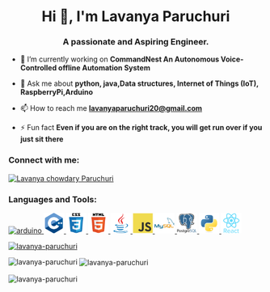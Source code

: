 <h1 align="center">Hi 👋, I'm Lavanya Paruchuri</h1>
<h3 align="center">A passionate and Aspiring Engineer.</h3>


- 🔭 I’m currently working on **CommandNest An Autonomous Voice-Controlled offline Automation System**

- 💬 Ask me about **python, java,Data structures, Internet of Things (IoT), RaspberryPi,Arduino**

- 📫 How to reach me **lavanyaparuchuri20@gmail.com**

- ⚡ Fun fact **Even if you are on the right track, you will get run over if you just sit there**

<h3 align="left">Connect with me:</h3>
<p align="left">
<a href="https://www.linkedin.com/in/lavanya-chowdary-paruchuri-93a82b258/" target="blank"><img align="center" src="https://raw.githubusercontent.com/rahuldkjain/github-profile-readme-generator/master/src/images/icons/Social/linked-in-alt.svg" alt="Lavanya chowdary Paruchuri" height="30" width="40" /></a>
</p>

<h3 align="left">Languages and Tools:</h3>
<p align="left"> <a href="https://www.arduino.cc/" target="_blank" rel="noreferrer"> <img src="https://cdn.worldvectorlogo.com/logos/arduino-1.svg" alt="arduino" width="40" height="40"/> </a> <a href="https://www.w3schools.com/cpp/" target="_blank" rel="noreferrer"> <img src="https://raw.githubusercontent.com/devicons/devicon/master/icons/cplusplus/cplusplus-original.svg" alt="cplusplus" width="40" height="40"/> </a> <a href="https://www.w3schools.com/css/" target="_blank" rel="noreferrer"> <img src="https://raw.githubusercontent.com/devicons/devicon/master/icons/css3/css3-original-wordmark.svg" alt="css3" width="40" height="40"/> </a> <a href="https://www.w3.org/html/" target="_blank" rel="noreferrer"> <img src="https://raw.githubusercontent.com/devicons/devicon/master/icons/html5/html5-original-wordmark.svg" alt="html5" width="40" height="40"/> </a> <a href="https://www.java.com" target="_blank" rel="noreferrer"> <img src="https://raw.githubusercontent.com/devicons/devicon/master/icons/java/java-original.svg" alt="java" width="40" height="40"/> </a> <a href="https://developer.mozilla.org/en-US/docs/Web/JavaScript" target="_blank" rel="noreferrer"> <img src="https://raw.githubusercontent.com/devicons/devicon/master/icons/javascript/javascript-original.svg" alt="javascript" width="40" height="40"/> </a> <a href="https://www.mysql.com/" target="_blank" rel="noreferrer"> <img src="https://raw.githubusercontent.com/devicons/devicon/master/icons/mysql/mysql-original-wordmark.svg" alt="mysql" width="40" height="40"/> </a> <a href="https://www.postgresql.org" target="_blank" rel="noreferrer"> <img src="https://raw.githubusercontent.com/devicons/devicon/master/icons/postgresql/postgresql-original-wordmark.svg" alt="postgresql" width="40" height="40"/> </a> <a href="https://www.python.org" target="_blank" rel="noreferrer"> <img src="https://raw.githubusercontent.com/devicons/devicon/master/icons/python/python-original.svg" alt="python" width="40" height="40"/> </a> <a href="https://reactjs.org/" target="_blank" rel="noreferrer"> <img src="https://raw.githubusercontent.com/devicons/devicon/master/icons/react/react-original-wordmark.svg" alt="react" width="40" height="40"/> </a> </p>

<p align="left"> <a href="https://github.com/ryo-ma/github-profile-trophy"><img src="https://github-profile-trophy.vercel.app/?username=lavanya-paruchuri" alt="lavanya-paruchuri" /></a> </p>

<p><img align="left" src="https://github-readme-stats.vercel.app/api/top-langs?username=lavanya-paruchuri&show_icons=true&locale=en&layout=compact" alt="lavanya-paruchuri" /></p>

<p>&nbsp;<img align="center" src="https://github-readme-stats.vercel.app/api?username=lavanya-paruchuri&show_icons=true&locale=en" alt="lavanya-paruchuri" /></p>

<p><img align="center" src="https://github-readme-streak-stats.herokuapp.com/?user=lavanya-paruchuri&" alt="lavanya-paruchuri" /></p>
